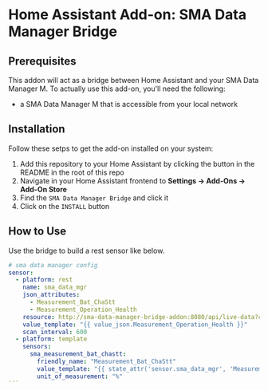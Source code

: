 # Home Assistant Add-on: SMA Data Manager Bridge

## Prerequisites

This addon will act as a bridge between Home Assistant and your SMA Data Manager M. 
To actually use this add-on, you'll need the following:
- a SMA Data Manager M that is accessible from your local network


## Installation

Follow these setps to get the add-on installed on your system:
1. Add this repository to your Home Assistant by clicking the button in the README in the root of this repo
2. Navigate in your Home Assistant frontend to __Settings -> Add-Ons -> Add-On Store__
3. Find the `SMA Data Manager Bridge` and click it
4. Click on the `INSTALL` button


## How to Use

Use the bridge to build a rest sensor like below.

````yaml
# sma data manager config
sensor:
  - platform: rest
    name: sma_data_mgr
    json_attributes:
      - Measurement_Bat_ChaStt
      - Measurement_Operation_Health
    resource: http://sma-data-manager-bridge-addon:8080/api/live-data?component_ids=[%22Plant:1%22]&unique_channels_only=true
    value_template: "{{ value_json.Measurement_Operation_Health }}"
    scan_interval: 600
  - platform: template
    sensors:
      sma_measurement_bat_chastt:
        friendly_name: "Measurement_Bat_ChaStt"
        value_template: "{{ state_attr('sensor.sma_data_mgr', 'Measurement_Bat_ChaStt') }}"
        unit_of_measurement: "%"
```
